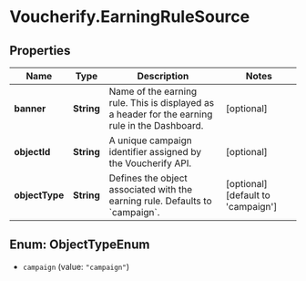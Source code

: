 # Voucherify.EarningRuleSource

## Properties

Name | Type | Description | Notes
------------ | ------------- | ------------- | -------------
**banner** | **String** | Name of the earning rule. This is displayed as a header for the earning rule in the Dashboard. | [optional] 
**objectId** | **String** | A unique campaign identifier assigned by the Voucherify API. | [optional] 
**objectType** | **String** | Defines the object associated with the earning rule. Defaults to &#x60;campaign&#x60;. | [optional] [default to &#39;campaign&#39;]



## Enum: ObjectTypeEnum


* `campaign` (value: `"campaign"`)




